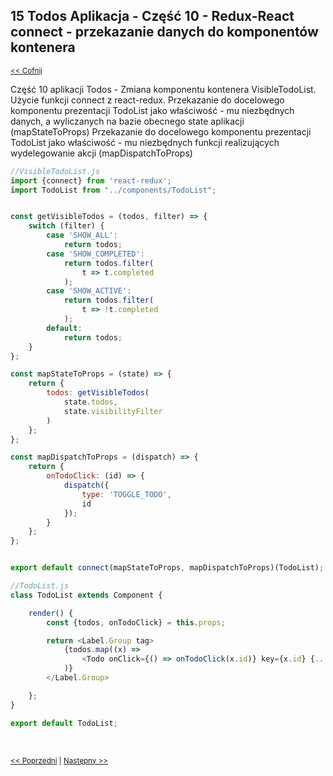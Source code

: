 ## 15 Todos Aplikacja - Część 10 - Redux-React connect - przekazanie danych do komponentów kontenera
<sub>[<< Cofnij](https://github.com/donatuss/Redux-Start-Egghead/blob/master/README.md)</sub><br/>

Część 10 aplikacji Todos - Zmiana komponentu kontenera VisibleTodoList. Użycie funkcji connect z react-redux.
Przekazanie do docelowego komponentu prezentacji TodoList jako właściwość - mu niezbędnych danych, a wyliczanych na bazie obecnego state aplikacji (mapStateToProps)
Przekazanie do docelowego komponentu prezentacji TodoList jako właściwość - mu niezbędnych funkcji realizujących wydelegowanie akcji (mapDispatchToProps)         

```javascript
//VisibleTodoList.js
import {connect} from 'react-redux';
import TodoList from "../components/TodoList";


const getVisibleTodos = (todos, filter) => {
    switch (filter) {
        case 'SHOW_ALL':
            return todos;
        case 'SHOW_COMPLETED':
            return todos.filter(
                t => t.completed
            );
        case 'SHOW_ACTIVE':
            return todos.filter(
                t => !t.completed
            );
        default:
            return todos;
    }
};

const mapStateToProps = (state) => {
    return {
        todos: getVisibleTodos(
            state.todos,
            state.visibilityFilter
        )
    };
};

const mapDispatchToProps = (dispatch) => {
    return {
        onTodoClick: (id) => {
            dispatch({
                type: 'TOGGLE_TODO',
                id
            });
        }
    };
};


export default connect(mapStateToProps, mapDispatchToProps)(TodoList);
```

```javascript
//TodoList.js
class TodoList extends Component {

    render() {
        const {todos, onTodoClick} = this.props;

        return <Label.Group tag>
            {todos.map((x) =>
                <Todo onClick={() => onTodoClick(x.id)} key={x.id} {...x}/>
            )}
        </Label.Group>

    };
}

export default TodoList;
```
 <br/>
 
 <sub>[<< Poprzedni](https://github.com/donatuss/Redux-Start-Egghead/blob/master/14-todoapps-use-react-redux-provider/README.md)
  | [Następny >>](https://github.com/donatuss/Redux-Start-Egghead/blob/master/16-.../README.md)
 </sub>